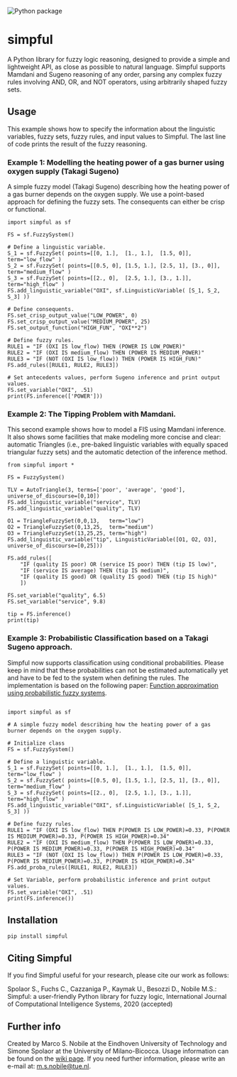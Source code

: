 ![Python package](https://github.com/aresio/simpful/workflows/Python%20package/badge.svg?branch=master)

# simpful
A Python library for fuzzy logic reasoning, designed to provide a simple and lightweight API, as close as possible to natural language. Simpful supports Mamdani and Sugeno reasoning of any order, parsing any complex fuzzy rules involving AND, OR, and NOT operators, using arbitrarily shaped fuzzy sets.

## Usage

This example shows how to specify the information about the linguistic variables, fuzzy sets, fuzzy rules, and input values to Simpful. The last line of code prints the result of the fuzzy reasoning.

### Example 1: Modelling the heating power of a gas burner using oxygen supply (Takagi Sugeno)

A simple fuzzy model (Takagi Sugeno) describing how the heating power of a gas burner depends on the oxygen supply. We use a point-based approach for defining the fuzzy sets. The consequents can either be crisp or functional. 

```
import simpful as sf

FS = sf.FuzzySystem()

# Define a linguistic variable.
S_1 = sf.FuzzySet( points=[[0, 1.],  [1., 1.],  [1.5, 0]],          term="low_flow" )
S_2 = sf.FuzzySet( points=[[0.5, 0], [1.5, 1.], [2.5, 1], [3., 0]], term="medium_flow" )
S_3 = sf.FuzzySet( points=[[2., 0],  [2.5, 1.], [3., 1.]],          term="high_flow" )
FS.add_linguistic_variable("OXI", sf.LinguisticVariable( [S_1, S_2, S_3] ))

# Define consequents.
FS.set_crisp_output_value("LOW_POWER", 0)
FS.set_crisp_output_value("MEDIUM_POWER", 25)
FS.set_output_function("HIGH_FUN", "OXI**2")

# Define fuzzy rules.
RULE1 = "IF (OXI IS low_flow) THEN (POWER IS LOW_POWER)"
RULE2 = "IF (OXI IS medium_flow) THEN (POWER IS MEDIUM_POWER)"
RULE3 = "IF (NOT (OXI IS low_flow)) THEN (POWER IS HIGH_FUN)"
FS.add_rules([RULE1, RULE2, RULE3])

# Set antecedents values, perform Sugeno inference and print output values.
FS.set_variable("OXI", .51)
print(FS.inference(['POWER']))
```


### Example 2: The Tipping Problem with Mamdani.

This second example shows how to model a FIS using Mamdani inference. It also shows some facilities 
that make modeling more concise and clear: automatic Triangles (i.e., pre-baked linguistic variables 
with equally spaced triangular fuzzy sets) and the automatic detection of the inference method.

```
from simpful import *

FS = FuzzySystem()

TLV = AutoTriangle(3, terms=['poor', 'average', 'good'], universe_of_discourse=[0,10])
FS.add_linguistic_variable("service", TLV)
FS.add_linguistic_variable("quality", TLV)

O1 = TriangleFuzzySet(0,0,13,   term="low")
O2 = TriangleFuzzySet(0,13,25,  term="medium")
O3 = TriangleFuzzySet(13,25,25, term="high")
FS.add_linguistic_variable("tip", LinguisticVariable([O1, O2, O3], universe_of_discourse=[0,25]))

FS.add_rules([
	"IF (quality IS poor) OR (service IS poor) THEN (tip IS low)",
	"IF (service IS average) THEN (tip IS medium)",
	"IF (quality IS good) OR (quality IS good) THEN (tip IS high)"
	])

FS.set_variable("quality", 6.5) 
FS.set_variable("service", 9.8) 

tip = FS.inference()
print(tip)
```

### Example 3: Probabilistic Classification based on a Takagi Sugeno approach.

Simpful now supports classification using conditional probabilities. Please keep in mind that these probabilities can not be estimated automatically yet and have to be fed to the system when defining the rules. The implementation is based on the following paper: [Function approximation using probabilistic fuzzy systems](https://research.tue.nl/en/publications/function-approximation-using-probabilistic-fuzzy-systems).

```

import simpful as sf

# A simple fuzzy model describing how the heating power of a gas burner depends on the oxygen supply.

# Initialize class
FS = sf.FuzzySystem()

# Define a linguistic variable.
S_1 = sf.FuzzySet( points=[[0, 1.],  [1., 1.],  [1.5, 0]],          term="low_flow" )
S_2 = sf.FuzzySet( points=[[0.5, 0], [1.5, 1.], [2.5, 1], [3., 0]], term="medium_flow" )
S_3 = sf.FuzzySet( points=[[2., 0],  [2.5, 1.], [3., 1.]],          term="high_flow" )
FS.add_linguistic_variable("OXI", sf.LinguisticVariable( [S_1, S_2, S_3] ))

# Define fuzzy rules.
RULE1 = "IF (OXI IS low_flow) THEN P(POWER IS LOW_POWER)=0.33, P(POWER IS MEDIUM_POWER)=0.33, P(POWER IS HIGH_POWER)=0.34"
RULE2 = "IF (OXI IS medium_flow) THEN P(POWER IS LOW_POWER)=0.33, P(POWER IS MEDIUM_POWER)=0.33, P(POWER IS HIGH_POWER)=0.34"
RULE3 = "IF (NOT (OXI IS low_flow)) THEN P(POWER IS LOW_POWER)=0.33, P(POWER IS MEDIUM_POWER)=0.33, P(POWER IS HIGH_POWER)=0.34"
FS.add_proba_rules([RULE1, RULE2, RULE3])

# Set Variable, perform probabilistic inference and print output values.
FS.set_variable("OXI", .51)
print(FS.inference())

```

## Installation

`pip install simpful`

## Citing Simpful

If you find Simpful useful for your research, please cite our work as follows:

Spolaor S., Fuchs C., Cazzaniga P., Kaymak U., Besozzi D., Nobile M.S.: Simpful: a user-friendly Python library for fuzzy logic, International Journal of Computational Intelligence Systems, 2020 (accepted)

## Further info
Created by Marco S. Nobile at the Eindhoven University of Technology and Simone Spolaor at the University of Milano-Bicocca. Usage information can be found on the [wiki page](https://github.com/aresio/simpful/wiki).
If you need further information, please write an e-mail at: m.s.nobile@tue.nl.